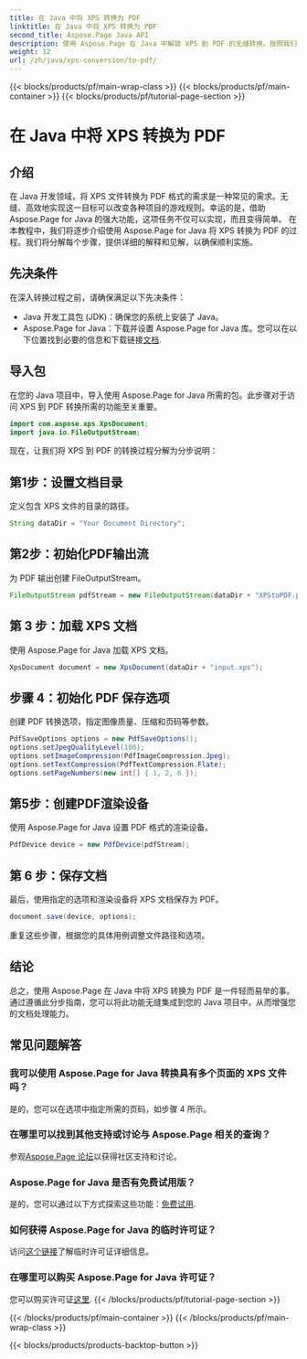 ```yaml
---
title: 在 Java 中将 XPS 转换为 PDF
linktitle: 在 Java 中将 XPS 转换为 PDF
second_title: Aspose.Page Java API
description: 使用 Aspose.Page 在 Java 中解锁 XPS 到 PDF 的无缝转换。按照我们的分步指南进行高效、精确的文档处理。
weight: 12
url: /zh/java/xps-conversion/to-pdf/
---
```


{{< blocks/products/pf/main-wrap-class >}}
{{< blocks/products/pf/main-container >}}
{{< blocks/products/pf/tutorial-page-section >}}

# 在 Java 中将 XPS 转换为 PDF

## 介绍
在 Java 开发领域，将 XPS 文件转换为 PDF 格式的需求是一种常见的需求。无缝、高效地实现这一目标可以改变各种项目的游戏规则。幸运的是，借助 Aspose.Page for Java 的强大功能，这项任务不仅可以实现，而且变得简单。
在本教程中，我们将逐步介绍使用 Aspose.Page for Java 将 XPS 转换为 PDF 的过程。我们将分解每个步骤，提供详细的解释和见解，以确保顺利实施。
## 先决条件
在深入转换过程之前，请确保满足以下先决条件：
- Java 开发工具包 (JDK)：确保您的系统上安装了 Java。
-  Aspose.Page for Java：下载并设置 Aspose.Page for Java 库。您可以在以下位置找到必要的信息和下载链接[文档](https://reference.aspose.com/page/java/).
## 导入包
在您的 Java 项目中，导入使用 Aspose.Page for Java 所需的包。此步骤对于访问 XPS 到 PDF 转换所需的功能至关重要。
```java
import com.aspose.xps.XpsDocument;
import java.io.FileOutputStream;
```
现在，让我们将 XPS 到 PDF 的转换过程分解为分步说明：
## 第1步：设置文档目录
定义包含 XPS 文件的目录的路径。
```java
String dataDir = "Your Document Directory";
```
## 第2步：初始化PDF输出流
为 PDF 输出创建 FileOutputStream。
```java
FileOutputStream pdfStream = new FileOutputStream(dataDir + "XPStoPDF.pdf");
```
## 第 3 步：加载 XPS 文档
使用 Aspose.Page for Java 加载 XPS 文档。
```java
XpsDocument document = new XpsDocument(dataDir + "input.xps");
```
## 步骤 4：初始化 PDF 保存选项
创建 PDF 转换选项，指定图像质量、压缩和页码等参数。
```java
PdfSaveOptions options = new PdfSaveOptions();
options.setJpegQualityLevel(100);
options.setImageCompression(PdfImageCompression.Jpeg);
options.setTextCompression(PdfTextCompression.Flate);
options.setPageNumbers(new int[] { 1, 2, 6 });
```
## 第5步：创建PDF渲染设备
使用 Aspose.Page for Java 设置 PDF 格式的渲染设备。
```java
PdfDevice device = new PdfDevice(pdfStream);
```
## 第 6 步：保存文档
最后，使用指定的选项和渲染设备将 XPS 文档保存为 PDF。
```java
document.save(device, options);
```
重复这些步骤，根据您的具体用例调整文件路径和选项。
## 结论
总之，使用 Aspose.Page 在 Java 中将 XPS 转换为 PDF 是一件轻而易举的事。通过遵循此分步指南，您可以将此功能无缝集成到您的 Java 项目中，从而增强您的文档处理能力。

## 常见问题解答
### 我可以使用 Aspose.Page for Java 转换具有多个页面的 XPS 文件吗？
是的，您可以在选项中指定所需的页码，如步骤 4 所示。
### 在哪里可以找到其他支持或讨论与 Aspose.Page 相关的查询？
参观[Aspose.Page 论坛](https://forum.aspose.com/c/page/39)以获得社区支持和讨论。
### Aspose.Page for Java 是否有免费试用版？
是的，您可以通过以下方式探索这些功能：[免费试用](https://releases.aspose.com/).
### 如何获得 Aspose.Page for Java 的临时许可证？
访问[这个链接](https://purchase.aspose.com/temporary-license/)了解临时许可证详细信息。
### 在哪里可以购买 Aspose.Page for Java 许可证？
您可以购买许可证[这里](https://purchase.aspose.com/buy).
{{< /blocks/products/pf/tutorial-page-section >}}

{{< /blocks/products/pf/main-container >}}
{{< /blocks/products/pf/main-wrap-class >}}

{{< blocks/products/products-backtop-button >}}

